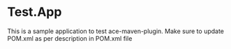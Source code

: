 # Test.App
This is a sample application to test ace-maven-plugin. Make sure to update POM.xml as per description in POM.xml file

